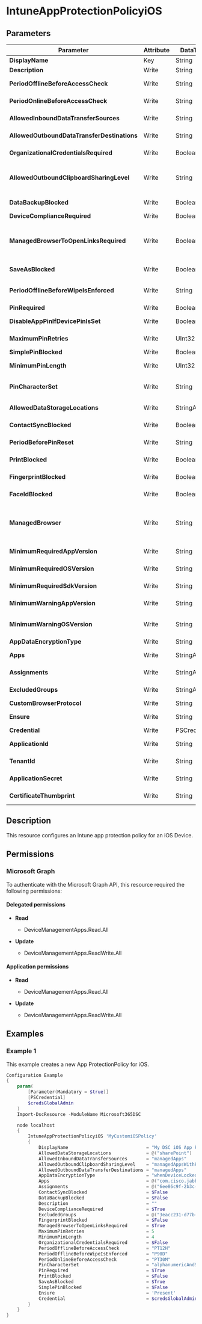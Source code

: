 ﻿# IntuneAppProtectionPolicyiOS

## Parameters

| Parameter | Attribute | DataType | Description | Allowed Values |
| --- | --- | --- | --- | --- |
| **DisplayName** | Key | String | Display name of the iOS App Protection Policy. | |
| **Description** | Write | String | Description of the iOS App Protection Policy. | |
| **PeriodOfflineBeforeAccessCheck** | Write | String | The period after which access is checked when the device is not connected to the internet. | |
| **PeriodOnlineBeforeAccessCheck** | Write | String | The period after which access is checked when the device is connected to the internet. | |
| **AllowedInboundDataTransferSources** | Write | String | Sources from which data is allowed to be transferred. Possible values are: allApps, managedApps, none. | `allApps`, `managedApps`, `none` |
| **AllowedOutboundDataTransferDestinations** | Write | String | Destinations to which data is allowed to be transferred. Possible values are: allApps, managedApps, none. | `allApps`, `managedApps`, `none` |
| **OrganizationalCredentialsRequired** | Write | Boolean | Indicates whether organizational credentials are required for app use. | |
| **AllowedOutboundClipboardSharingLevel** | Write | String | The level to which the clipboard may be shared between apps on the managed device. Possible values are: allApps, managedAppsWithPasteIn, managedApps, blocked. | `allApps`, `managedAppsWithPasteIn`, `managedApps`, `blocked` |
| **DataBackupBlocked** | Write | Boolean | Indicates whether the backup of a managed app's data is blocked. | |
| **DeviceComplianceRequired** | Write | Boolean | Indicates whether device compliance is required. | |
| **ManagedBrowserToOpenLinksRequired** | Write | Boolean | Indicates whether internet links should be opened in the managed browser app, or any custom browser specified by CustomBrowserProtocol (for iOS) or CustomBrowserPackageId/CustomBrowserDisplayName (for Android). | |
| **SaveAsBlocked** | Write | Boolean | Indicates whether users may use the Save As menu item to save a copy of protected files. | |
| **PeriodOfflineBeforeWipeIsEnforced** | Write | String | The amount of time an app is allowed to remain disconnected from the internet before all managed data it is wiped. | |
| **PinRequired** | Write | Boolean | Indicates whether an app-level pin is required. | |
| **DisableAppPinIfDevicePinIsSet** | Write | Boolean | Indicates whether use of the app pin is required if the device pin is set. | |
| **MaximumPinRetries** | Write | UInt32 | Maximum number of incorrect pin retry attempts before the managed app is either blocked or wiped. | |
| **SimplePinBlocked** | Write | Boolean | Block simple PIN and require complex PIN to be set. | |
| **MinimumPinLength** | Write | UInt32 | Minimum pin length required for an app-level pin if PinRequired is set to True. | |
| **PinCharacterSet** | Write | String | Character set which may be used for an app-level pin if PinRequired is set to True. Possible values are: numeric, alphanumericAndSymbol. | `numeric`, `alphanumericAndSymbol` |
| **AllowedDataStorageLocations** | Write | StringArray[] | Data storage locations where a user may store managed data. | |
| **ContactSyncBlocked** | Write | Boolean | Indicates whether contacts can be synced to the user's device. | |
| **PeriodBeforePinReset** | Write | String | TimePeriod before the all-level pin must be reset if PinRequired is set to True. | |
| **PrintBlocked** | Write | Boolean | Indicates whether printing is allowed from managed apps. | |
| **FingerprintBlocked** | Write | Boolean | Indicates whether use of the fingerprint reader is allowed in place of a pin if PinRequired is set to True. | |
| **FaceIdBlocked** | Write | Boolean | Indicates whether use of the FaceID is allowed in place of a pin if PinRequired is set to True. | |
| **ManagedBrowser** | Write | String | Indicates in which managed browser(s) that internet links should be opened. When this property is configured, ManagedBrowserToOpenLinksRequired should be true. Possible values are: notConfigured, microsoftEdge. | `notConfigured`, `microsoftEdge` |
| **MinimumRequiredAppVersion** | Write | String | Versions less than the specified version will block the managed app from accessing company data. | |
| **MinimumRequiredOSVersion** | Write | String | Versions less than the specified version will block the managed app from accessing company data. | |
| **MinimumRequiredSdkVersion** | Write | String | Versions less than the specified version will block the managed app from accessing company data. | |
| **MinimumWarningAppVersion** | Write | String | Versions less than the specified version will result in warning message on the managed app | |
| **MinimumWarningOSVersion** | Write | String | Versions less than the specified version will result in warning message on the managed app from accessing company data. | |
| **AppDataEncryptionType** | Write | String | Require app data to be encrypted. | |
| **Apps** | Write | StringArray[] | List of IDs representing the iOS apps controlled by this protection policy. | |
| **Assignments** | Write | StringArray[] | List of IDs of the groups assigned to this iOS Protection Policy. | |
| **ExcludedGroups** | Write | StringArray[] | List of IDs of the groups that are excluded from this iOS Protection Policy. | |
| **CustomBrowserProtocol** | Write | String | A custom browser protocol to open weblink on iOS. | |
| **Ensure** | Write | String | Present ensures the policy exists, absent ensures it is removed. | `Present`, `Absent` |
| **Credential** | Write | PSCredential | Credentials of the Intune Admin. | |
| **ApplicationId** | Write | String | ID of the Azure Active Directory application to authenticate with. | |
| **TenantId** | Write | String | ID of the Azure Active Directory tenant used for authentication. | |
| **ApplicationSecret** | Write | String | Secret of the Azure Active Directory tenant used for authentication. | |
| **CertificateThumbprint** | Write | String | Thumbprint of the Azure Active Directory application's authentication certificate to use for authentication. | |


## Description

This resource configures an Intune app protection policy for an iOS Device.

## Permissions

### Microsoft Graph

To authenticate with the Microsoft Graph API, this resource required the following permissions:

#### Delegated permissions

- **Read**

    - DeviceManagementApps.Read.All

- **Update**

    - DeviceManagementApps.ReadWrite.All

#### Application permissions

- **Read**

    - DeviceManagementApps.Read.All

- **Update**

    - DeviceManagementApps.ReadWrite.All

## Examples

### Example 1

This example creates a new App ProtectionPolicy for iOS.

```powershell
Configuration Example
{
    param(
        [Parameter(Mandatory = $true)]
        [PSCredential]
        $credsGlobalAdmin
    )
    Import-DscResource -ModuleName Microsoft365DSC

    node localhost
    {
        IntuneAppProtectionPolicyiOS 'MyCustomiOSPolicy'
        {
            DisplayName                             = "My DSC iOS App Protection Policy"
            AllowedDataStorageLocations             = @("sharePoint")
            AllowedInboundDataTransferSources       = "managedApps"
            AllowedOutboundClipboardSharingLevel    = "managedAppsWithPasteIn"
            AllowedOutboundDataTransferDestinations = "managedApps"
            AppDataEncryptionType                   = "whenDeviceLocked"
            Apps                                    = @("com.cisco.jabberimintune.ios","com.pervasent.boardpapers.ios","com.sharefile.mobile.intune.ios")
            Assignments                             = @("6ee86c9f-2b3c-471d-ad38-ff4673ed723e")
            ContactSyncBlocked                      = $False
            DataBackupBlocked                       = $False
            Description                             = ""
            DeviceComplianceRequired                = $True
            ExcludedGroups                          = @("3eacc231-d77b-4efb-bb5f-310f68bd6198")
            FingerprintBlocked                      = $False
            ManagedBrowserToOpenLinksRequired       = $True
            MaximumPinRetries                       = 5
            MinimumPinLength                        = 4
            OrganizationalCredentialsRequired       = $False
            PeriodOfflineBeforeAccessCheck          = "PT12H"
            PeriodOfflineBeforeWipeIsEnforced       = "P90D"
            PeriodOnlineBeforeAccessCheck           = "PT30M"
            PinCharacterSet                         = "alphanumericAndSymbol"
            PinRequired                             = $True
            PrintBlocked                            = $False
            SaveAsBlocked                           = $True
            SimplePinBlocked                        = $False
            Ensure                                  = 'Present'
            Credential                              = $credsGlobalAdmin
        }
    }
}
```

